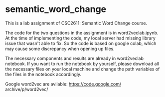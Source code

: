 # semantic_word_change
This is a lab assignment of CSC2611: Semantic Word Change course. 

The code for the two questions in the assignment is in word2veclab.ipynb. 
At the time of implementing the code, my local server had missing library issue that wasn't able to fix. 
So the code is based on google colab, which may cause some discrepancy when opening up files. 

The necessary components and results are already in word2veclab notebook. If you want to run the notebook by yourself, please download all the necessary files on your local machine and change the path variables of the files in the notebook accordingly. 

Google word2vec are avilable: https://code.google.com/ archive/p/word2vec/
